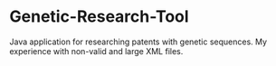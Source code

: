 # Genetic-Research-Tool
Java application for researching patents with genetic sequences. My experience with non-valid and large XML files.

